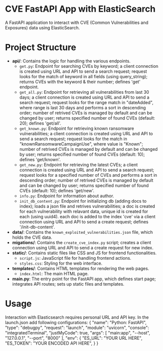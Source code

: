 # CVE FastAPI App with ElasticSearch

A FastAPI application to interact with CVE (Common Vulnerabilities and Exposures) data using ElasticSearch.

# Project Structure
- **api/**: Contains the logic for handling the various endpoints.
  - `get.py`: Endpoint for searching CVEs by keyword; a client connection is created using URL and API to send a search request; request looks for the match of keyword in all fields (using query_string); returns CVEs with the keyword & their number; defines 'get' endpoint. 
  - `get_all.py`: Endpoint for retrieving all vulnerabilities from last 30 days; a client connection is created using URL and API to send a search request; request looks for the range match in "dateAdded", where range is last 30 days and performs a sort in descending order; number of retrived CVEs is managed by default and can be changed by user; returns specified number of found CVEs (default: 20); defines 'get/all'. 
  - `get_known.py`: Endpoint for retrieving known ransomware vulnerabilities; a client connection is created using URL and API to send a search request; request looks for the match in "knownRansomwareCampaignUse", where value is "Known"; number of retrived CVEs is managed by default and can be changed by user; returns specified number of found CVEs (default: 10); defines 'get/known'. 
  - `get_new.py`: Endpoint for retrieving the latest CVEs; a client connection is created using URL and API to send a search request; request looks for a specified number of CVEs and performs a sort in descending order; number of retrived CVEs is managed by default and can be changed by user; returns specified number of found CVEs (default: 10); defines 'get/new'.
  - `info.py`: Endpoint for information about author.
  - `init_db_content.py`: Endpoint for initializing db (adding docs to index); loads a json file and retrives vulnerabilities; a doc is created for each vulnerability with relavant data, unique id is created for each (using uuid4). each doc is added to the index 'cve' via a client connection using URL and API to send a create request; defines '/init-db-content'.
- **data/**: Contains the `known_exploited_vulnerabilities.json` file, which holds the CVE data.
- **migations/**: Contains the `create_cve_index.py` script; creates a client connection using URL and API to send a create request for new index.
- **static/**: Contains static files like CSS and JS for frontend functionalities.
  - `script.js`: JavaScript file for handling frontend actions.
  - `styles.css`: Styling for the web interface.
- **templates/**: Contains HTML templates for rendering the web pages.
  - `index.html`: The main HTML page.
- **main.py**: The entry point for the FastAPI app, which defines start page; integrates API routes; sets up static files and templates.

# Usage
Interaction with Elasticsearch requires personal URL and API key. In the launch.json add following configurations:
{
            "name": "Python: FastAPI",
            "type": "debugpy",
            "request": "launch",
            "module": "uvicorn",
            "console": "integratedTerminal",
            "justMyCode": true,
            "args":  [
                "main:app",
                "--host",
                "127.0.0.1",
                "--port",
                "8000"
                ],
            "env": {
                "ES_URL": "YOUR URL HERE",
                "ES_TOKEN": "YOUR ENCODED API HERE",
            }
        }



